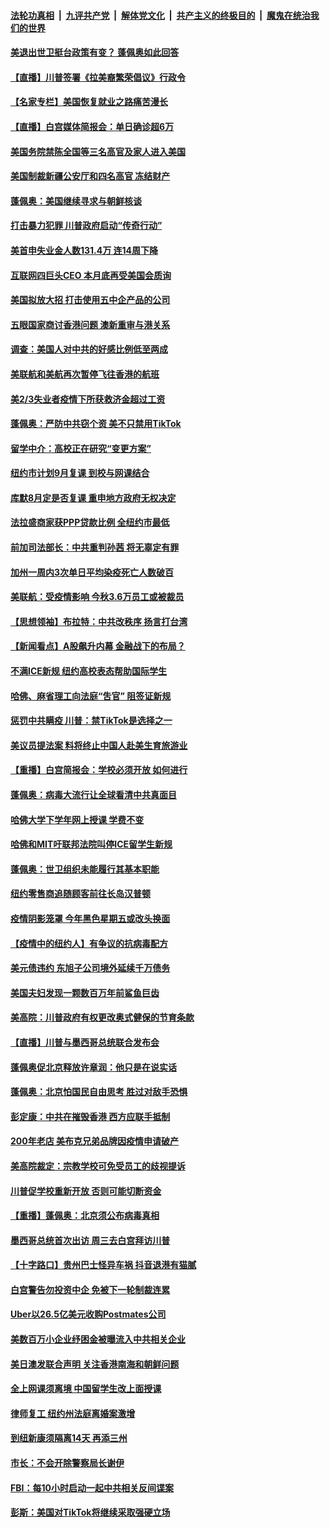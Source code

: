 

####  [法轮功真相](../../../../basic/blob/master/README.md?t=07100502) &nbsp;|&nbsp; [九评共产党](../../../../9ping.md/blob/master/README.md?t=07100502) &nbsp;|&nbsp; [解体党文化](../../../../jtdwh.md/blob/master/README.md?t=07100502)  &nbsp;|&nbsp; [共产主义的终极目的](../../../../gczydzjmd.md/blob/master/README.md?t=07100502) &nbsp;|&nbsp; [魔鬼在统治我们的世界](../../../../mgztzwmdsj.md/blob/master/README.md?t=07100502) 

#### [美退出世卫挺台政策有变？ 蓬佩奥如此回答](../pages/nsc412/n12244857.md?t=07100502) 

#### [【直播】川普签署《拉美裔繁荣倡议》行政令](../pages/nsc412/n12244501.md?t=07100502) 

#### [【名家专栏】美国恢复就业之路痛苦漫长](../pages/nsc412/n12243046.md?t=07100502) 

#### [【直播】白宫媒体简报会：单日确诊超6万](../pages/nsc412/n12244581.md?t=07100502) 

#### [美国务院禁陈全国等三名高官及家人进入美国](../pages/nsc412/n12244528.md?t=07100502) 

#### [美国制裁新疆公安厅和四名高官 冻结财产](../pages/nsc412/n12244653.md?t=07100502) 

#### [蓬佩奥：美国继续寻求与朝鲜核谈](../pages/nsc412/n12244538.md?t=07100502) 

#### [打击暴力犯罪 川普政府启动“传奇行动”](../pages/nsc412/n12244422.md?t=07100502) 

#### [美首申失业金人数131.4万 连14周下降](../pages/nsc412/n12244463.md?t=07100502) 

#### [互联网四巨头CEO 本月底再受美国会质询](../pages/nsc412/n12244283.md?t=07100502) 

#### [美国拟放大招 打击使用五中企产品的公司](../pages/nsc412/n12244402.md?t=07100502) 

#### [五眼国家商讨香港问题 澳新重审与港关系](../pages/nsc412/n12244260.md?t=07100502) 

#### [调查：美国人对中共的好感比例低至两成](../pages/nsc412/n12243015.md?t=07100502) 

#### [美联航和美航再次暂停飞往香港的航班](../pages/nsc412/n12243607.md?t=07100502) 

#### [美2/3失业者疫情下所获救济金超过工资](../pages/nsc412/n12242764.md?t=07100502) 

#### [蓬佩奥：严防中共窃个资 美不只禁用TikTok](../pages/nsc412/n12243086.md?t=07100502) 

#### [留学中介：高校正在研究“变更方案”](../pages/nsc412/n12243018.md?t=07100502) 

#### [纽约市计划9月复课 到校与网课结合](../pages/nsc412/n12243026.md?t=07100502) 

#### [库默8月定是否复课  重申地方政府无权决定](../pages/nsc412/n12243023.md?t=07100502) 

#### [法拉盛商家获PPP贷款比例  全纽约市最低](../pages/nsc412/n12243005.md?t=07100502) 

#### [前加司法部长：中共重判孙茜 将无辜定有罪](../pages/nsc412/n12242297.md?t=07100502) 

#### [加州一周内3次单日平均染疫死亡人数破百](../pages/nsc412/n12242860.md?t=07100502) 

#### [美联航：受疫情影响  今秋3.6万员工或被裁员](../pages/nsc412/n12242838.md?t=07100502) 

#### [【思想领袖】布拉特：中共改秩序 扬言打台湾](../pages/nsc412/n12028379.md?t=07100502) 

#### [【新闻看点】A股飙升内幕 金融战下的布局？](../pages/nsc412/n12242681.md?t=07100502) 

#### [不满ICE新规 纽约高校表态帮助国际学生](../pages/nsc412/n12242549.md?t=07100502) 

#### [哈佛、麻省理工向法庭“吿官” 阻签证新规](../pages/nsc412/n12242424.md?t=07100502) 

#### [惩罚中共瞒疫 川普：禁TikTok是选择之一](../pages/nsc412/n12242099.md?t=07100502) 

#### [美议员提法案 料将终止中国人赴美生育旅游业](../pages/nsc412/n12242470.md?t=07100502) 

#### [【重播】白宫简报会：学校必须开放 如何进行](../pages/nsc412/n12241977.md?t=07100502) 

#### [蓬佩奥：病毒大流行让全球看清中共真面目](../pages/nsc412/n12242486.md?t=07100502) 

#### [哈佛大学下学年网上授课 学费不变](../pages/nsc412/n12242267.md?t=07100502) 

#### [哈佛和MIT吁联邦法院叫停ICE留学生新规](../pages/nsc412/n12242336.md?t=07100502) 

#### [蓬佩奥：世卫组织未能履行其基本职能](../pages/nsc412/n12242263.md?t=07100502) 

#### [纽约零售商追随顾客前往长岛汉普顿](../pages/nsc412/n12242318.md?t=07100502) 

#### [疫情阴影笼罩 今年黑色星期五或改头换面](../pages/nsc412/n12242030.md?t=07100502) 

#### [【疫情中的纽约人】有争议的抗病毒配方](../pages/nsc412/n12240453.md?t=07100502) 

#### [美元债违约 东旭子公司境外延续千万债务](../pages/nsc412/n12239315.md?t=07100502) 

#### [美国夫妇发现一颗数百万年前鲨鱼巨齿](../pages/nsc412/n12240202.md?t=07100502) 

#### [美高院：川普政府有权更改奥式健保的节育条款](../pages/nsc412/n12242171.md?t=07100502) 

#### [【直播】川普与墨西哥总统联合发布会](../pages/nsc412/n12242008.md?t=07100502) 

#### [蓬佩奥促北京释放许章润：他只是在说实话](../pages/nsc412/n12242062.md?t=07100502) 

#### [蓬佩奥：北京怕国民自由思考 胜过对敌手恐惧](../pages/nsc412/n12241980.md?t=07100502) 

#### [彭定康：中共在摧毁香港 西方应联手抵制](../pages/nsc412/n12241830.md?t=07100502) 

#### [200年老店 美布克兄弟品牌因疫情申请破产](../pages/nsc412/n12241765.md?t=07100502) 

#### [美高院裁定：宗教学校可免受员工的歧视提诉](../pages/nsc412/n12241794.md?t=07100502) 

#### [川普促学校重新开放 否则可能切断资金](../pages/nsc412/n12241776.md?t=07100502) 

#### [【重播】蓬佩奥：北京须公布病毒真相](../pages/nsc412/n12239794.md?t=07100502) 

#### [墨西哥总统首次出访 周三去白宫拜访川普](../pages/nsc412/n12241397.md?t=07100502) 

#### [【十字路口】贵州巴士怪异车祸 抖音退港有猫腻](../pages/nsc412/n12240298.md?t=07100502) 

#### [白宫警告勿投资中企 免被下一轮制裁连累](../pages/nsc412/n12241334.md?t=07100502) 

#### [Uber以26.5亿美元收购Postmates公司](../pages/nsc412/n12240422.md?t=07100502) 

#### [美数百万小企业纾困金被曝流入中共相关企业](../pages/nsc412/n12241008.md?t=07100502) 

#### [美日澳发联合声明 关注香港南海和朝鲜问题](../pages/nsc412/n12240998.md?t=07100502) 

#### [全上网课须离境  中国留学生改上面授课](../pages/nsc412/n12240399.md?t=07100502) 

#### [律师复工 纽约州法庭离婚案激增](../pages/nsc412/n12240401.md?t=07100502) 

#### [到纽新康须隔离14天 再添三州](../pages/nsc412/n12240409.md?t=07100502) 

#### [市长：不会开除警察局长谢伊](../pages/nsc412/n12240396.md?t=07100502) 

#### [FBI：每10小时启动一起中共相关反间谍案](../pages/nsc412/n12239799.md?t=07100502) 

#### [彭斯：美国对TikTok将继续采取强硬立场](../pages/nsc412/n12240299.md?t=07100502) 

